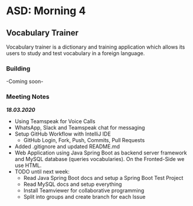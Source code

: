 # ASD: Morning 4

## Vocabulary Trainer

Vocabulary trainer is a dictionary and training application which allows its users to study and test 
vocabulary in a foreign language.

### Building

-Coming soon-

### Meeting Notes 

___18.03.2020___

* Using Teamspeak for Voice Calls 
* WhatsApp, Slack and Teamspeak chat for messaging
* Setup GitHub Workflow with IntelliJ IDE 
  * GitHub Login, Fork, Push, Commits, Pull Requests
* Added .gitignore and updated README.md
* Web Application using Java Spring Boot as backend server framework and MySQL database (queries vocabularies). On the Fronted-Side we use HTML.
* TODO until next week:
    * Read Java Spring Boot docs and setup a Spring Boot Test Project
    * Read MySQL docs and setup everything
    * Install Teamviewer for collaborative programming
    * Split into groups and create branch for each Issue
